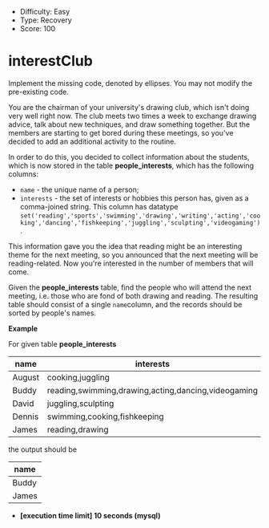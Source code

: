 - Difficulty: Easy
- Type: Recovery
- Score: 100

# interestClub

Implement the missing code, denoted by ellipses. You may not modify the pre-existing code.

You are the chairman of your university's drawing club, which isn't doing very well right now. The club meets two times a week to exchange drawing advice, talk about new techniques, and draw something together. But the members are starting to get bored during these meetings, so you've decided to add an additional activity to the routine.

In order to do this, you decided to collect information about the students, which is now stored in the table **people_interests**, which has the following columns:

- `name` - the unique name of a person;
- `interests` - the set of interests or hobbies this person has, given as a comma-joined string. This column has datatype `set('reading','sports','swimming','drawing','writing','acting','cooking','dancing','fishkeeping','juggling','sculpting','videogaming')`.

This information gave you the idea that reading might be an interesting theme for the next meeting, so you announced that the next meeting will be reading-related. Now you're interested in the number of members that will come.

Given the **people_interests** table, find the people who will attend the next meeting, i.e. those who are fond of both drawing and reading. The resulting table should consist of a single `name`column, and the records should be sorted by people's names.

**Example**

For given table **people_interests**

| name   | interests                                           |
| ------ | --------------------------------------------------- |
| August | cooking,juggling                                    |
| Buddy  | reading,swimming,drawing,acting,dancing,videogaming |
| David  | juggling,sculpting                                  |
| Dennis | swimming,cooking,fishkeeping                        |
| James  | reading,drawing                                     |

the output should be

| name  |
| ----- |
| Buddy |
| James |

- **[execution time limit] 10 seconds (mysql)**